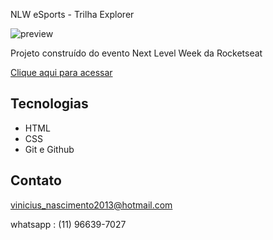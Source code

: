 NLW eSports - Trilha Explorer

![preview](./.github/preview.png)

Projeto construído do evento Next Level Week da Rocketseat

[Clique aqui para acessar](https://gomesvini.github.io/nlw/)

## Tecnologias

- HTML
- CSS
- Git e Github

## Contato

vinicius_nascimento2013@hotmail.com

whatsapp : (11) 96639-7027